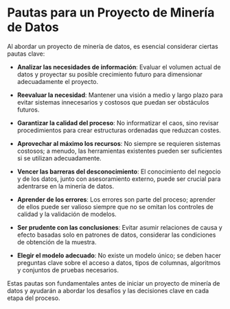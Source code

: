 
# Pautas para un Proyecto de Minería de Datos

Al abordar un proyecto de minería de datos, es esencial considerar ciertas pautas clave:

- **Analizar las necesidades de información**: Evaluar el volumen actual de datos y proyectar su posible crecimiento futuro para dimensionar adecuadamente el proyecto.
  
- **Reevaluar la necesidad**: Mantener una visión a medio y largo plazo para evitar sistemas innecesarios y costosos que puedan ser obstáculos futuros.

- **Garantizar la calidad del proceso**: No informatizar el caos, sino revisar procedimientos para crear estructuras ordenadas que reduzcan costes.

- **Aprovechar al máximo los recursos**: No siempre se requieren sistemas costosos; a menudo, las herramientas existentes pueden ser suficientes si se utilizan adecuadamente.

- **Vencer las barreras del desconocimiento**: El conocimiento del negocio y de los datos, junto con asesoramiento externo, puede ser crucial para adentrarse en la minería de datos.

- **Aprender de los errores**: Los errores son parte del proceso; aprender de ellos puede ser valioso siempre que no se omitan los controles de calidad y la validación de modelos.

- **Ser prudente con las conclusiones**: Evitar asumir relaciones de causa y efecto basadas solo en patrones de datos, considerar las condiciones de obtención de la muestra.

- **Elegir el modelo adecuado**: No existe un modelo único; se deben hacer preguntas clave sobre el acceso a datos, tipos de columnas, algoritmos y conjuntos de pruebas necesarios.

Estas pautas son fundamentales antes de iniciar un proyecto de minería de datos y ayudarán a abordar los desafíos y las decisiones clave en cada etapa del proceso.
